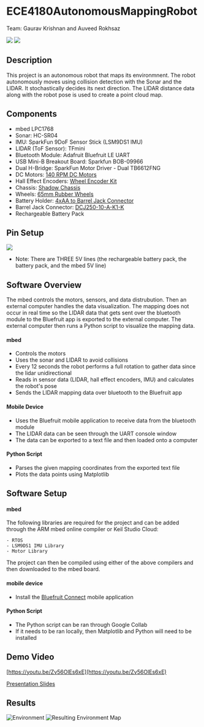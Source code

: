 # ECE4180AutonomousMappingRobot
Team: Gaurav Krishnan and Auveed Rokhsaz

![](res/robot.jpg)
![](res/sensorview.jpg)

## Description
This project is an autonomous robot that maps its environmnent. The robot autonomously moves using collision detection with the Sonar and the LIDAR. It stochastically decides its next direction. The LIDAR distance data along with the robot pose is used to create a point cloud map.

## Components
- mbed LPC1768
- Sonar: HC-SR04
- IMU: SparkFun 9DoF Sensor Stick (LSM9DS1 IMU)
- LIDAR (ToF Sensor): TFmini
- Bluetooth Module: Adafruit Bluefruit LE UART
- USB Mini-B Breakout Board: Sparkfun BOB-09966
- Dual H-Bridge: SparkFun Motor Driver - Dual TB6612FNG
- DC Motors: [140 RPM DC Motors](https://www.sparkfun.com/products/13302)
- Hall Effect Encoders: [ Wheel Encoder Kit](https://www.sparkfun.com/products/12629)
-  Chassis: [Shadow Chassis](https://www.sparkfun.com/products/13301)
- Wheels:  [65mm Rubber Wheels](https://www.sparkfun.com/products/13259)
- Battery Holder: [4xAA to Barrel Jack Connector](https://www.sparkfun.com/products/9835)
- Barrel Jack Connector:  [DCJ250-10-A-K1-K](https://www.digikey.com/en/products/detail/gct/DCJ250-10-A-K1-K/9859581?utm_adgroup=Connectors%2C%20Interconnects&utm_source=google&utm_medium=cpc&utm_campaign=Shopping_Supplier_GCT_2073_Co-op&utm_term=&utm_content=Connectors%2C%20Interconnects&gclid=Cj0KCQjw37iTBhCWARIsACBt1IxXAZYODS225zWdM0VeJaj4e-yxArjhKsf0ZLDeHYVMIf1OSv5QMgkaAgz0EALw_wcB)
- Rechargeable Battery Pack


## Pin Setup
![](res/4180MappingRobotSchematic.png)
- Note: There are THREE 5V lines (the rechargeable battery pack, the battery pack, and the mbed 5V line)

## Software Overview
The mbed controls the motors, sensors, and data distrubution. Then an external computer handles the data visualization. The mapping does not occur in real time so the LIDAR data that gets sent over the bluetooth module to the Bluefruit app is exported to the external computer. The external computer then runs a Python script to visualize the mapping data.

#### mbed
- Controls the motors
- Uses the sonar and LIDAR to avoid collisions
- Every 12 seconds the robot performs a full rotation to gather data since the lidar unidirectional
- Reads in sensor data (LIDAR, hall effect encoders, IMU) and calculates the robot's pose
- Sends the LIDAR mapping data over bluetooth to the Bluefruit app
#### Mobile Device
- Uses the Bluefruit mobile application to receive data from the bluetooth module
- The LIDAR data can be seen through the UART console window
- The data can be exported  to a text file and then loaded onto a computer
#### Python Script
- Parses the given mapping coordinates from the exported text file
- Plots the data points using Matplotlib

## Software Setup
#### mbed
The following libraries are required for the project and can be added through the ARM mbed online compiler or Keil Studio Cloud:

	- RTOS
	- LSM9DS1 IMU Library
	- Motor Library

The project can then be compiled using either of the above compilers and then downloaded to the mbed board.

#### mobile device
- Install the [Bluefruit Connect](https://learn.adafruit.com/bluefruit-le-connect?view=all&gclid=Cj0KCQjw37iTBhCWARIsACBt1IyN2FyelZSo58QsqCARG32rwinUx53A9Tu6T5rpXAfdiqn_zn3mBVQaAonAEALw_wcB) mobile application 
#### Python Script
- The Python script can be ran through Google Collab
- If it needs to be ran locally, then Matplotlib and Python will need to be installed

## Demo Video
[https://youtu.be/Zv56OlEs6xE](https://youtu.be/Zv56OlEs6xE)

[Presentation Slides](https://docs.google.com/presentation/d/1VSTJImyKf1XH3ImKL-f7cBEPrD-M7PTjvLKUh0W3dwo/edit?usp=sharing)

## Results
![Environment](res/environment.jpg)
![Resulting Environment Map](res/map.JPEG)

